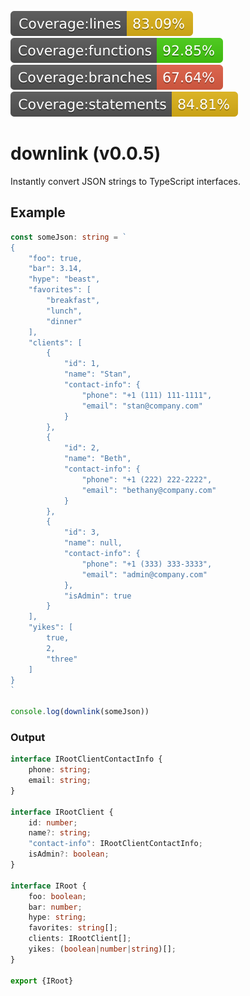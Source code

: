 ![Line coverage](./badges/badge-lines.svg)
![Function coverage](./badges/badge-functions.svg)
![Branch coverage](./badges/badge-branches.svg)
![Statement coverage](./badges/badge-statements.svg)

# downlink (v0.0.5)

Instantly convert JSON strings to TypeScript interfaces.

## Example

```ts
const someJson: string = `
{
    "foo": true,
    "bar": 3.14,
    "hype": "beast",
    "favorites": [
        "breakfast",
        "lunch",
        "dinner"
    ],
    "clients": [
        {
            "id": 1,
            "name": "Stan",
            "contact-info": {
                "phone": "+1 (111) 111-1111",
                "email": "stan@company.com"
            }
        },
        {
            "id": 2,
            "name": "Beth",
            "contact-info": {
                "phone": "+1 (222) 222-2222",
                "email": "bethany@company.com"
            }
        },
        {
            "id": 3,
            "name": null,
            "contact-info": {
                "phone": "+1 (333) 333-3333",
                "email": "admin@company.com"
            },
            "isAdmin": true
        }
    ],
    "yikes": [
        true,
        2,
        "three"
    ]
}
`

console.log(downlink(someJson))
```

### Output

```ts
interface IRootClientContactInfo {
    phone: string;
    email: string;
}

interface IRootClient {
    id: number;
    name?: string;
    "contact-info": IRootClientContactInfo;
    isAdmin?: boolean;
}

interface IRoot {
    foo: boolean;
    bar: number;
    hype: string;
    favorites: string[];
    clients: IRootClient[];
    yikes: (boolean|number|string)[];
}

export {IRoot}
```
